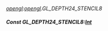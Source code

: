 _[opengl](../../modules/opengl/opengl-module.md):[opengl](../../modules/opengl/opengl-module.md).GL\_DEPTH24\_STENCIL8_
##### Const GL\_DEPTH24\_STENCIL8:[Int](../../modules/wonkey/wonkey-types-int.md)
